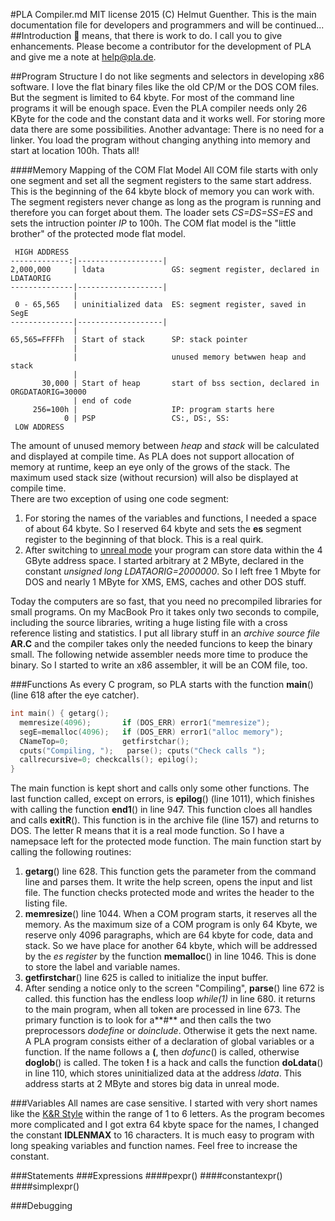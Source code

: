 #PLA Compiler.md 
MIT license 2015 (C) Helmut Guenther. 
This is the main documentation file for developers and programmers and will be continued...
##Introduction
:round_pushpin:  means, that there is work to do. I call you to give enhancements. Please become a contributor for the development of PLA and give me a note at [help@pla.de](help@pla.de).

##Program Structure
I do not like segments and selectors in developing x86 software. I love the flat binary files like the old CP/M or the DOS COM files. But the segment is limited to 64 kbyte. For most of the command line programs it will be enough space. Even the PLA compiler needs only 26 KByte for the code and the constant data and it works well. For storing more data there are some possibilities. Another advantage: There is no need for a linker. You load the program without changing anything into memory and start at location 100h. Thats all!

####Memory Mapping of the COM Flat Model
All COM file starts with only one segment and set all the segment registers to the same start address. This is the beginning of the 64 kbyte block of memory you can work with. The segment registers never change as long as the program is running and therefore you can forget about them. The loader sets *CS=DS=SS=ES* and sets the intruction pointer *IP* to 100h. The COM flat model is the "little brother" of the protected mode flat model. 
```
 HIGH ADDRESS                    
-------------:|-------------------|
2,000,000     | ldata               GS: segment register, declared in LDATAORIG
--------------|-------------------|              
              |                    
 0 - 65,565   | uninitialized data  ES: segment register, saved in SegE
--------------|-------------------|
              |
65,565=FFFFh  | Start of stack      SP: stack pointer
              |
              |                     unused memory betwwen heap and stack      
              |
       30,000 | Start of heap       start of bss section, declared in ORGDATAORIG=30000 
              | end of code                    
     256=100h |                     IP: program starts here
            0 | PSP                 CS:, DS:, SS:
 LOW ADDRESS  
```
The amount of unused memory between *heap* and *stack* will be calculated and displayed at compile time. As PLA does not support allocation of memory at runtime, keep an eye only of the grows of the stack. The maximum used stack size (without recursion) will also be displayed at compile time.           
There are two exception of using one code segment:     
1. For storing the names of the variables and functions, I needed a space of about 64 kbyte. So I reserved 64 kbyte and sets the **es** segment register to the beginning of that block. This is a real quirk.   
2. After switching to [unreal mode](http://en.wikipedia.org/wiki/Unreal_mode) your program can store data within the 4 GByte address space. I started arbitrary at 2 MByte, declared in the constant *unsigned long LDATAORIG=2000000*. So I left free 1 Mbyte for DOS and nearly 1 MByte for XMS, EMS, caches and other DOS stuff.

Today the computers are so fast, that you need no precompiled libraries for small programs. On my MacBook Pro it takes only two seconds to compile, including the source libraries, writing a huge listing file with a cross reference listing and statistics. I put all library stuff in an *archive source file* **AR.C** and the compiler takes only the needed funcions to keep the binary small. The following netwide assembler needs more time to produce the binary. So I started to write an x86 assembler, it will be an COM file, too.

###Functions
As every C program, so PLA starts with the function **main**() (line 618 after the eye catcher). 
```C
int main() { getarg();
  memresize(4096);       if (DOS_ERR) error1("memresize");
  segE=memalloc(4096);   if (DOS_ERR) error1("alloc memory");
  CNameTop=0;            getfirstchar();
  cputs("Compiling, ");   parse(); cputs("Check calls ");
  callrecursive=0; checkcalls(); epilog();
}
```
The main function is kept short and calls only some other functions. The last function called, except on errors,  is  **epilog**() (line 1011), which finishes with calling the function **end1**() in line 947. This function cloes all handles and calls **exitR**(). This function is in the archive file (line 157) and returns to DOS. The letter R means that it is a real mode function. So I have a namepsace left for the protected mode function.
The main function start by calling the following routines:

1. **getarg**() line 628. This function gets the parameter from the command line and parses them. It write the help screen, opens the input and list file. The function checks protected mode and writes the header to the listing file.
2. **memresize**() line 1044. When a COM program starts, it reserves all the memory. As the maximum size of a COM program is only 64 Kbyte, we reserve only 4096 paragraphs, which are 64 kbyte for code, data and stack. So we have place for another 64 kbyte, which will be addressed by the *es register* by the function **memalloc**() in line 1046. This is done to store the label and variable names. 
3. **getfirstchar**() line 625 is called to initialize the input buffer.
4. After sending a notice only to the screen "Compiling", **parse**() line 672 is called. this function has the endless loop *while(1)* in line 680. it returns to the main program, when all token are processed in line 673. The primary function is to look for a**#** and then calls the two preprocessors *dodefine* or *doinclude*. Otherwise it gets the next name. A PLA program consists either of a declaration of global variables or a function. If the name follows a **(**, then *dofunc*() is called, otherwise **doglob**() is called. The token **!** is a hack and calls the function **doLdata**() in line 110, which stores uninitialized data at the address *ldata*. This address starts at 2 MByte and stores big data in unreal mode.

###Variables
All names are case sensitive. I started with very short names like the [K&R Style](http://en.wikipedia.org/wiki/C_(programming_language)#K.26R_C) within the range of 1 to 6 letters. As the program becomes more complicated and I got extra 64 kbyte space for the names, I changed the constant **IDLENMAX** to 16 characters. It is much easy to program with long speaking variables and function names. Feel free to increase the constant.

###Statements
###Expressions
####pexpr()
####constantexpr()
####simplexpr()

###Debugging
